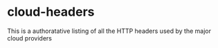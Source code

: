 # cloud-headers
This is a authoratative listing of all the HTTP headers used by the major cloud providers
